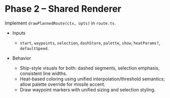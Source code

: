 # Phase 2 – Shared Renderer

Implement `drawPlannedRoute(ctx, opts)` in `route.ts`.

- Inputs
  - `start`, `waypoints`, `selection`, `dashStore`, `palette`, `show`, `heatParams?`, `defaultSpeed`.

- Behavior
  - Ship-style visuals for both: dashed segments, selection emphasis, consistent line widths.
  - Heat-based coloring using unified interpolation/threshold semantics; allow palette override for missile accent.
  - Draw waypoint markers with unified sizing and selection styling.

